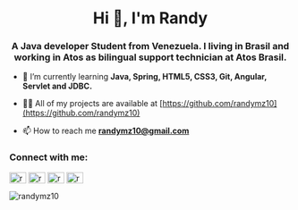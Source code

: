 <style>
  
</style>

<h1 align="center">Hi 👋, I'm Randy</h1>
<h3 align="center">A Java developer Student from Venezuela. I living in Brasil and working in Atos as bilingual support technician at Atos Brasil.</h3>

- 🌱 I’m currently learning **Java, Spring, HTML5, CSS3, Git, Angular, Servlet and JDBC.**

- 👨‍💻 All of my projects are available at [https://github.com/randymz10](https://github.com/randymz10)

- 📫 How to reach me **randymz10@gmail.com**

<h3 align="left">Connect with me:</h3>
<p align="left">
<a href="https://linkedin.com/in/randymz10" target="blank"><img align="center" src="https://raw.githubusercontent.com/rahuldkjain/github-profile-readme-generator/master/src/images/icons/Social/linked-in-alt.svg" alt="randymz10" height="20" width="30" /></a>
<a href="https://fb.com/randy421" target="blank"><img align="center" src="https://raw.githubusercontent.com/rahuldkjain/github-profile-readme-generator/master/src/images/icons/Social/facebook.svg" alt="randy421" height="20" width="30" /></a>
<a href="https://instagram.com/randymz10" target="blank"><img align="center" src="https://raw.githubusercontent.com/rahuldkjain/github-profile-readme-generator/master/src/images/icons/Social/instagram.svg" alt="randymz10" height="20" width="30" /></a>
<a href="https://discord.gg/randymz10#5552" target="blank"><img align="center" src="https://raw.githubusercontent.com/rahuldkjain/github-profile-readme-generator/master/src/images/icons/Social/discord.svg" alt="randymz10#5552" height="20" width="30" /></a>
</p>

<p><img align="center" src="https://github-readme-stats.vercel.app/api/top-langs?username=randymz10&show_icons=true&locale=en&layout=compact" alt="randymz10" /></p>



